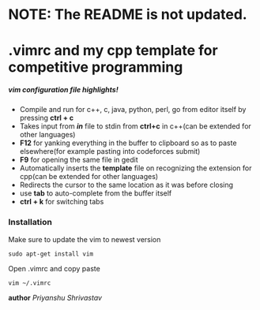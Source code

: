 # NOTE: The README is not updated.

# .vimrc and my cpp template for competitive programming
##### vim configuration file highlights!
  - Compile and run for c++, c, java, python, perl, go from editor itself by pressing **ctrl + c**
  - Takes input from _**in**_ file to stdin from **ctrl+c** in c++(can be extended for other languages)
  - **F12** for yanking everything in the buffer to clipboard so as to paste elsewhere(for example pasting into codeforces submit)
  - **F9** for opening the same file in gedit
  - Automatically inserts the **template** file on recognizing the extension for cpp(can be extended for other languages)
  - Redirects the cursor to the same location as it was before closing
  - use **tab** to auto-complete from the buffer itself
  - **ctrl + k** for switching tabs

### Installation

Make sure to update the vim to newest version
```ssh
sudo apt-get install vim
```
Open .vimrc and copy paste
```ssh
vim ~/.vimrc
```
**author** _Priyanshu Shrivastav_
